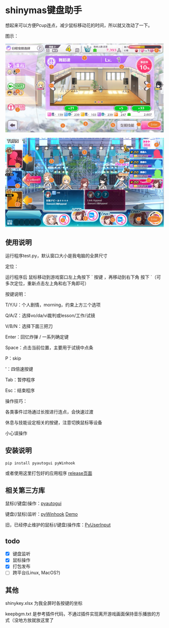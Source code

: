 # shinymas键盘助手

想起来可以方便Pcup连点，减少鼠标移动花的时间，所以就又改动了一下。

图示：

![]( ./pic/sk1.jpg )

![]( ./pic/sk2.jpg )

## 使用说明

运行程序test.py，默认窗口大小是我电脑的全屏尺寸

定位：

运行程序后 鼠标移动到游戏窗口左上角按下 \` 按键 ，再移动到右下角 按下 \`（可多次定位，重新点击左上角和右下角即可）

按键说明：

T/Y/U：个人剧情，morning，约束上方三个选项

Q/A/Z：选择vo/da/vi裁判或lesson/工作/试镜

V/B/N：选择下面三把刀

Enter：回忆炸弹 / 一系列确定键

Space：点击当前位置，主要用于试镜中点条

P：skip

'：四倍速按键

Tab：暂停程序

Esc：结束程序

操作技巧：

各类事件过场通过长按进行连点，会快速过渡

休息与技能设定相关的按键，注意切换鼠标等设备

小心误操作

## 安装说明

```
pip install pyautogui pyWinhook
```

或者使用这里打包好的应用程序 [release页面](https://github.com/qq519043202/ShinyMasKeyboard/releases)

## 相关第三方库

鼠标(/键盘)操作：[pyautogui](https://github.com/asweigart/pyautogui)

键盘(/鼠标)监听：[pyWinhook](https://github.com/Tungsteno74/pyWinhook) [Demo](https://github.com/Tungsteno74/pyWinhook/blob/master/pyWinhook/example.py)

旧，已经停止维护的鼠标(/键盘)操作库：[PyUserInput](https://github.com/PyUserInput/PyUserInput)

## todo
- [x] 键盘监听
- [x] 鼠标操作
- [x] 打包发布
- [ ] 跨平台(Linux, MacOS?)

## 其他

shinykey.xlsx 为我全屏时各按键的坐标

keepbgm.txt 是参考插件代码，不通过插件实现离开游戏画面保持音乐播放的方式（没地方放就放这里了